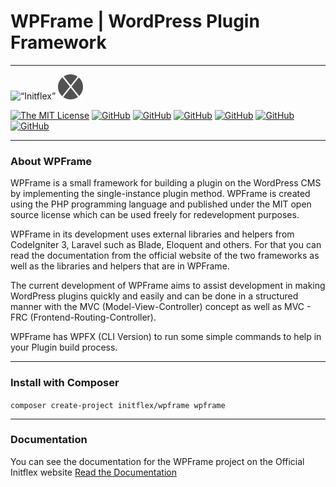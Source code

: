 # WPFrame | WordPress Plugin Framework

---

<img src="https://initflex.com/wp-content/uploads/2022/08/initflex-logo-2-stripped-in-full-text-blue-with-double-circle-blue-v2.png" alt= “Initflex” width="auto" height="40px">  <img src="https://raw.githubusercontent.com/initflex/wpframe/main/public/assets/images/logos/android-icon-144x144.png" alt= “” width="auto" height="40px">

[![The MIT License](https://img.shields.io/badge/license-MIT-orange.svg?style=flat-square)](http://opensource.org/licenses/MIT) [![GitHub](https://img.shields.io/badge/version-2.1.3-lightgrey?style=flat-square)](https://github.com/initflex/wpframe/releases) [![GitHub](https://img.shields.io/badge/wpfx%20version-1.0.2-brightgreen?style=flat-square)](https://github.com/initflex/wpframe/releases) [![GitHub](https://img.shields.io/badge/php%20version-%3E%3D7.4-blue?style=flat-square)](https://php.net/downloads/) [![GitHub](https://img.shields.io/badge/maintained-yes-green?style=flat-square)](https://github.com/initflex/wpframe/) [![GitHub](https://img.shields.io/badge/Docs-100%25%20%7C%20Bahasa%20Indonesia-gold)](https://initflex.com/docs/wpframe/) [![GitHub](https://img.shields.io/badge/composer-%3E1.6-green?style=flat-square)](https://getcomposer.org/)

---

### About WPFrame

WPFrame is a small framework for building a plugin on the WordPress CMS by implementing the single-instance plugin method. WPFrame is created using the PHP programming language and published under the MIT open source license which can be used freely for redevelopment purposes.

WPFrame in its development uses external libraries and helpers from CodeIgniter 3, Laravel such as Blade, Eloquent and others. For that you can read the documentation from the official website of the two frameworks as well as the libraries and helpers that are in WPFrame.

The current development of WPFrame aims to assist development in making WordPress plugins quickly and easily and can be done in a structured manner with the MVC (Model-View-Controller) concept as well as MVC - FRC (Frontend-Routing-Controller).

WPFrame has WPFX (CLI Version) to run some simple commands to help in your Plugin build process.

---

### Install with Composer

`composer create-project initflex/wpframe wpframe`

---


### Documentation

You can see the documentation for the WPFrame project on the Official Initflex website [Read the Documentation](https://initflex.com/docs/wpframe/)
